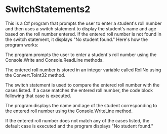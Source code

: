 # SwitchStatements2

This is a C# program that prompts the user to enter a student's roll number and then uses a switch statement to display the student's name and age based on the roll number entered. If the entered roll number is not found in the switch statement, it displays "No student found." Here's how the program works:

The program prompts the user to enter a student's roll number using the Console.Write and Console.ReadLine methods.

The entered roll number is stored in an integer variable called RollNo using the Convert.ToInt32 method.

The switch statement is used to compare the entered roll number with the cases listed. If a case matches the entered roll number, the code block following that case is executed.

The program displays the name and age of the student corresponding to the entered roll number using the Console.WriteLine method.

If the entered roll number does not match any of the cases listed, the default case is executed and the program displays "No student found."
